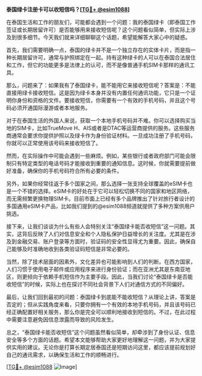 **泰国绿卡注册卡可以收短信吗？[[TG💪+ @esim1088](https://t.me/s/esim1088)]**

在泰国生活和工作的朋友们，可能都会遇到一个问题：我的泰国绿卡（即泰国工作签证或长期居留许可）是否能够用来接收短信呢？这个问题看似简单，但实际上涉及到很多细节。今天我们就来详细聊聊这个话题，希望能解答大家心中的疑惑。

首先，我们需要明确一点，泰国的绿卡并不是一个独立存在的实体卡片，而是指一种长期居留许可，通常与护照绑定在一起。持有这种绿卡的人可以在泰国合法居住和工作，但它的功能更多是法律上的认可，而不是像普通手机SIM卡那样的通讯工具。

那么，问题来了：如果我有了泰国绿卡，能不能用它来接收短信呢？答案是：不能直接用绿卡接收短信。这是因为绿卡本身并没有内置任何通讯功能，它只是一个证明你身份和资格的文件。要接收短信，你需要有一个有效的手机号码，并且这个号码必须开通国际漫游或者本地服务。

对于在泰国生活的外国人来说，获取一个本地手机号码并不难。你可以选择购买当地的SIM卡，比如TrueMove H、AIS或者是DTAC等运营商提供的服务。这些服务商通常会要求你提供护照以及绿卡作为身份验证材料。一旦成功注册了手机号码，你就可以正常使用该号码来接收短信了。

然而，在实际操作中可能会遇到一些麻烦。例如，某些银行或者政府部门可能会限制只有特定类型的电话号码才能接收到重要的通知信息。这时候，你就需要提前做好准备，确保你的手机号码符合所有必要的条件。

另外，如果你经常往返于多个国家之间，那么选择一张支持全球覆盖的eSIM卡也是一个不错的选择。eSIM卡的好处在于它可以轻松切换不同的国家和地区网络，而无需频繁更换物理SIM卡。目前市面上已经有多个品牌推出了针对旅行者设计的多国通用eSIM卡产品，比如我们提到的@esim1088频道就提供了多种方案供用户挑选。

接下来，让我们谈谈为什么有些人会特别关注“泰国绿卡能否收短信”这一问题。其实，这背后反映了人们对信息安全和个人隐私保护日益增长的关注度。尤其是在涉及到金融交易、账户登录等方面时，验证码的安全性显得尤为重要。因此，确保自己能够及时准确地收到各类验证码短信是非常必要的。

当然，除了技术层面的因素外，文化差异也可能影响到人们的判断。在西方国家，人们习惯于使用电子邮件或应用程序来进行身份验证；而在亚洲尤其是东南亚地区，则更倾向于依赖手机短信作为主要手段。因此，当我们讨论“泰国绿卡是否能收短信”的时候，实际上也在探讨不同社会背景下人们对通信方式的不同偏好。

最后，让我们回到最初的问题：泰国绿卡到底能不能收短信？从理论上讲，答案是否定的；但从实践角度来看，只要你拥有一个有效的本地手机号码，并且该号码已经正确配置好相关服务，那么你是完全可以顺利地接收到短信的。不过，在此过程中需要注意避免因信息泄露而导致的风险发生。

总之，“泰国绿卡能否收短信”这个问题虽然看似简单，却牵涉到了身份认证、信息安全等多个方面的话题。希望本文能够帮助大家更好地理解这一问题，并为大家提供实用的建议。无论你是打算长期定居泰国还是短期访问这里，都应该提前规划好自己的通讯需求，以确保生活和工作的顺畅进行。

[[TG💪+ @esim1088](https://t.me/s/esim1088) ![Image](https://i.postimg.cc/4NQfJmqS/Snipaste-2025-05-13-00-14-12.png)]